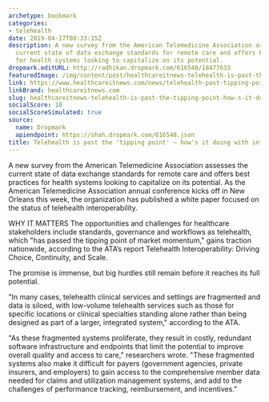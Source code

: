 ```yaml
---
archetype: bookmark
categories:
- telehealth
date: 2019-04-17T08:33:15Z
description: A new survey from the American Telemedicine Association assesses the
  current state of data exchange standards for remote care and offers best practices
  for health systems looking to capitalize on its potential.
dropmark.editURL: http://radhikan.dropmark.com/616548/18477633
featuredImage: /img/content/post/healthcareitnews-telehealth-is-past-the-tipping-point-how-s-it-doing-with-interoperability.png
link: https://www.healthcareitnews.com/news/telehealth-past-tipping-point-hows-it-doing-interoperability
linkBrand: healthcareitnews.com
slug: healthcareitnews-telehealth-is-past-the-tipping-point-how-s-it-doing-with-interoperability
socialScore: 18
socialScoreSimulated: true
source:
  name: Dropmark
  apiendpoint: https://shah.dropmark.com/616548.json
title: Telehealth is past the 'tipping point' – how's it doing with interoperability?
---
```

A new survey from the American Telemedicine Association assesses the current state of data exchange standards for remote care and offers best practices for health systems looking to capitalize on its potential. As the American Telemedicine Association annual conference kicks off in New Orleans this week, the organization has published a white paper focused on the status of telehealth interoperability.

WHY IT MATTERS
The opportunities and challenges for healthcare stakeholders include standards, governance and workflows as telehealth, which "has passed the tipping point of market momentum," gains traction nationwide, according to the ATA’s report Telehealth Interoperability: Driving Choice, Continuity, and Scale.

The promise is immense, but big hurdles still remain before it reaches its full potential.

"In many cases, telehealth clinical services and settings are fragmented and data is siloed, with low-volume telehealth services such as those for specific locations or clinical specialties standing alone rather than being designed as part of a larger, integrated system," according to the ATA.

"As these fragmented systems proliferate, they result in costly, redundant software infrastructure and endpoints that limit the potential to improve overall quality and access to care," researchers wrote. "These fragmented systems also make it difficult for payers (government agencies, private insurers, and employers) to gain access to the comprehensive member data needed for claims and utilization management systems, and add to the challenges of performance tracking, reimbursement, and incentives."


